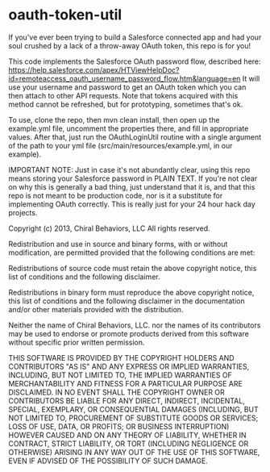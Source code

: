 oauth-token-util
================

If you've ever been trying to build a Salesforce connected app and had your soul crushed by a lack of a throw-away OAuth token, this repo is for you!

This code implements the Salesforce OAuth password flow, described here: https://help.salesforce.com/apex/HTViewHelpDoc?id=remoteaccess_oauth_username_password_flow.htm&language=en
It will use your username and password to get an OAuth token which you can then attach to other API requests. Note that tokens acquired with this method cannot be refreshed, but for prototyping, sometimes that's ok.

To use, clone the repo, then mvn clean install, then open up the example.yml file, uncomment the properties there, and fill in appropriate values. After that, just run the OAuthLoginUtil routine with a single argument of the path to your yml file (src/main/resources/example.yml, in our example). 

IMPORTANT NOTE:
Just in case it's not abundantly clear, using this repo means storing your Salesforce password in PLAIN TEXT. If you're not clear on why this is generally a bad thing, just understand that it is, and that this repo is not meant to be production code, nor is it a substitute for implementing OAuth correctly. This is really just for your 24 hour hack day projects. 


Copyright (c) 2013, Chiral Behaviors, LLC
All rights reserved.

Redistribution and use in source and binary forms, with or without modification, are permitted provided that the following conditions are met:

Redistributions of source code must retain the above copyright notice, this list of conditions and the following disclaimer.
 
Redistributions in binary form must reproduce the above copyright notice, this list of conditions and the following disclaimer in the documentation and/or other materials provided with the distribution.

Neither the name of Chiral Behaviors, LLC. nor the names of its contributors may be used to endorse or promote products derived from this software without specific prior written permission.

THIS SOFTWARE IS PROVIDED BY THE COPYRIGHT HOLDERS AND CONTRIBUTORS "AS IS" AND ANY EXPRESS OR IMPLIED WARRANTIES, INCLUDING, BUT NOT LIMITED TO, THE IMPLIED WARRANTIES OF MERCHANTABILITY AND FITNESS FOR A PARTICULAR PURPOSE ARE DISCLAIMED. IN NO EVENT SHALL THE COPYRIGHT OWNER OR CONTRIBUTORS BE LIABLE FOR ANY DIRECT, INDIRECT, INCIDENTAL, SPECIAL, EXEMPLARY, OR CONSEQUENTIAL DAMAGES (INCLUDING, BUT NOT LIMITED TO, PROCUREMENT OF SUBSTITUTE GOODS OR SERVICES; LOSS OF USE, DATA, OR PROFITS; OR BUSINESS INTERRUPTION) HOWEVER CAUSED AND ON ANY THEORY OF LIABILITY, WHETHER IN CONTRACT, STRICT LIABILITY, OR TORT (INCLUDING NEGLIGENCE OR OTHERWISE) ARISING IN ANY WAY OUT OF THE USE OF THIS SOFTWARE, EVEN IF ADVISED OF THE POSSIBILITY OF SUCH DAMAGE.
